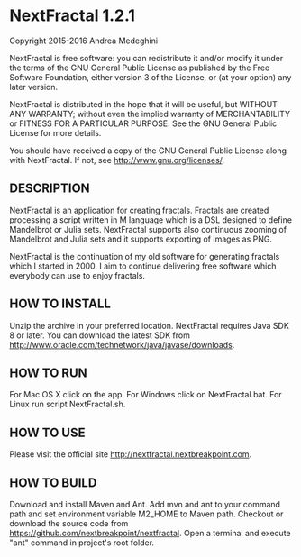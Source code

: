 # NextFractal 1.2.1

Copyright 2015-2016 Andrea Medeghini

NextFractal is free software: you can redistribute it and/or modify it under the terms of the GNU General Public License as published by the Free Software Foundation, either version 3 of the License, or (at your option) any later version.

NextFractal is distributed in the hope that it will be useful, but WITHOUT ANY WARRANTY; without even the implied warranty of MERCHANTABILITY or FITNESS FOR A PARTICULAR PURPOSE. See the GNU General Public License for more details.

You should have received a copy of the GNU General Public License along with NextFractal. If not, see http://www.gnu.org/licenses/.


## DESCRIPTION

NextFractal is an application for creating fractals. Fractals are created processing a script written in M language which is a DSL designed to define Mandelbrot or Julia sets. NextFractal supports also continuous zooming of Mandelbrot and Julia sets and it supports exporting of images as PNG.

NextFractal is the continuation of my old software for generating fractals which I started in 2000. I aim to continue delivering free software which everybody can use to enjoy fractals.


## HOW TO INSTALL

Unzip the archive in your preferred location. NextFractal requires Java SDK 8 or later. 
You can download the latest SDK from http://www.oracle.com/technetwork/java/javase/downloads.


## HOW TO RUN

For Mac OS X click on the app. For Windows click on NextFractal.bat. For Linux run script NextFractal.sh.


## HOW TO USE

Please visit the official site http://nextfractal.nextbreakpoint.com.


## HOW TO BUILD

Download and install Maven and Ant. 
Add mvn and ant to your command path and set environment variable M2_HOME to Maven path. 
Checkout or download the source code from https://github.com/nextbreakpoint/nextfractal.
Open a terminal and execute "ant" command in project's root folder.
